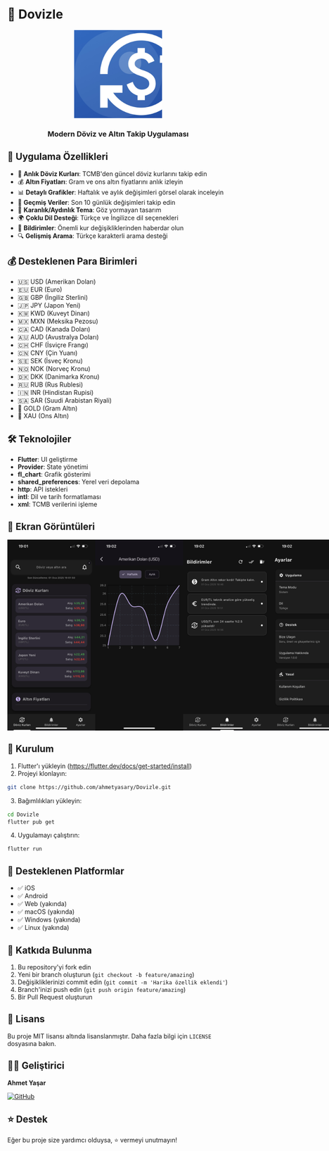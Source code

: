 # 💱 Dovizle

<div align="center">
  <img src="assets/icon/icon.png" alt="Dovizle Logo" width="200"/>
  <h3>Modern Döviz ve Altın Takip Uygulaması</h3>
</div>

## 📱 Uygulama Özellikleri

- 🔄 **Anlık Döviz Kurları**: TCMB'den güncel döviz kurlarını takip edin
- 💰 **Altın Fiyatları**: Gram ve ons altın fiyatlarını anlık izleyin
- 📊 **Detaylı Grafikler**: Haftalık ve aylık değişimleri görsel olarak inceleyin
- 🌙 **Geçmiş Veriler**: Son 10 günlük değişimleri takip edin
- 🌙 **Karanlık/Aydınlık Tema**: Göz yormayan tasarım
- 🌍 **Çoklu Dil Desteği**: Türkçe ve İngilizce dil seçenekleri
- 🔔 **Bildirimler**: Önemli kur değişikliklerinden haberdar olun
- 🔍 **Gelişmiş Arama**: Türkçe karakterli arama desteği

## 💰 Desteklenen Para Birimleri

- 🇺🇸 USD (Amerikan Doları)
- 🇪🇺 EUR (Euro)
- 🇬🇧 GBP (İngiliz Sterlini)
- 🇯🇵 JPY (Japon Yeni)
- 🇰🇼 KWD (Kuveyt Dinarı)
- 🇲🇽 MXN (Meksika Pezosu)
- 🇨🇦 CAD (Kanada Doları)
- 🇦🇺 AUD (Avustralya Doları)
- 🇨🇭 CHF (İsviçre Frangı)
- 🇨🇳 CNY (Çin Yuanı)
- 🇸🇪 SEK (İsveç Kronu)
- 🇳🇴 NOK (Norveç Kronu)
- 🇩🇰 DKK (Danimarka Kronu)
- 🇷🇺 RUB (Rus Rublesi)
- 🇮🇳 INR (Hindistan Rupisi)
- 🇸🇦 SAR (Suudi Arabistan Riyali)
- 💎 GOLD (Gram Altın)
- 💍 XAU (Ons Altın)

## 🛠️ Teknolojiler

- **Flutter**: UI geliştirme
- **Provider**: State yönetimi
- **fl_chart**: Grafik gösterimi
- **shared_preferences**: Yerel veri depolama
- **http**: API istekleri
- **intl**: Dil ve tarih formatlaması
- **xml**: TCMB verilerini işleme

## 📸 Ekran Görüntüleri

<div style="display: flex; justify-content: space-between;">
  <img src="screenshots/home.PNG" alt="Ana Sayfa" width="200"/>
  <img src="screenshots/detail.PNG" alt="Detay Sayfası" width="200"/>
  <img src="screenshots/notifications.PNG" alt="Bildirimler" width="200"/>
  <img src="screenshots/settings.PNG" alt="Ayarlar" width="200"/>
</div>

## 🚀 Kurulum

1. Flutter'ı yükleyin (https://flutter.dev/docs/get-started/install)
2. Projeyi klonlayın:
```bash
git clone https://github.com/ahmetyasary/Dovizle.git
```
3. Bağımlılıkları yükleyin:
```bash
cd Dovizle
flutter pub get
```
4. Uygulamayı çalıştırın:
```bash
flutter run
```

## 🤝 Desteklenen Platformlar

- ✅ iOS
- ✅ Android
- ✅ Web (yakında)
- ✅ macOS (yakında)
- ✅ Windows (yakında)
- ✅ Linux (yakında)

## 🤝 Katkıda Bulunma

1. Bu repository'yi fork edin
2. Yeni bir branch oluşturun (`git checkout -b feature/amazing`)
3. Değişikliklerinizi commit edin (`git commit -m 'Harika özellik eklendi'`)
4. Branch'inizi push edin (`git push origin feature/amazing`)
5. Bir Pull Request oluşturun

## 📄 Lisans

Bu proje MIT lisansı altında lisanslanmıştır. Daha fazla bilgi için `LICENSE` dosyasına bakın.

## 👨‍💻 Geliştirici

**Ahmet Yaşar**

[![GitHub](https://img.shields.io/badge/GitHub-ahmetyasary-black?style=flat-square&logo=github)](https://github.com/ahmetyasary)

## ⭐️ Destek

Eğer bu proje size yardımcı olduysa, ⭐️ vermeyi unutmayın!
